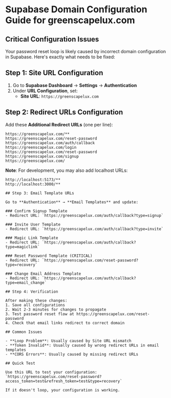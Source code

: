 # Supabase Domain Configuration Guide for greenscapelux.com

## Critical Configuration Issues

Your password reset loop is likely caused by incorrect domain configuration in Supabase. Here's exactly what needs to be fixed:

## Step 1: Site URL Configuration

1. Go to **Supabase Dashboard** → **Settings** → **Authentication**
2. Under **URL Configuration**, set:
   - **Site URL**: `https://greenscapelux.com`

## Step 2: Redirect URLs Configuration

Add these **Additional Redirect URLs** (one per line):
```
https://greenscapelux.com/**
https://greenscapelux.com/reset-password
https://greenscapelux.com/auth/callback
https://greenscapelux.com/login
https://greenscapelux.com/reset-password
https://greenscapelux.com/signup
https://greenscapelux.com/
```

**Note**: For development, you may also add localhost URLs:
```
http://localhost:5173/**
http://localhost:3000/**

## Step 3: Email Template URLs

Go to **Authentication** → **Email Templates** and update:

### Confirm Signup Template
- Redirect URL: `https://greenscapelux.com/auth/callback?type=signup`

### Invite User Template  
- Redirect URL: `https://greenscapelux.com/auth/callback?type=invite`

### Magic Link Template
- Redirect URL: `https://greenscapelux.com/auth/callback?type=magiclink`

### Reset Password Template (CRITICAL)
- Redirect URL: `https://greenscapelux.com/reset-password?type=recovery`

### Change Email Address Template
- Redirect URL: `https://greenscapelux.com/auth/callback?type=email_change`

## Step 4: Verification

After making these changes:
1. Save all configurations
2. Wait 2-3 minutes for changes to propagate
3. Test password reset flow at https://greenscapelux.com/reset-password
4. Check that email links redirect to correct domain

## Common Issues

- **Loop Problem**: Usually caused by Site URL mismatch
- **Token Invalid**: Usually caused by wrong redirect URLs in email templates
- **CORS Errors**: Usually caused by missing redirect URLs

## Quick Test

Use this URL to test your configuration:
`https://greenscapelux.com/reset-password?access_token=test&refresh_token=test&type=recovery`

If it doesn't loop, your configuration is working.